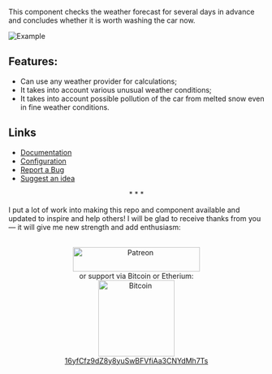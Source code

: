 This component checks the weather forecast for several days in advance and concludes whether it is worth washing the car now.

![Example](https://github.com/Limych/ha-car_winter_tires/raw/master/example.jpg)

## Features:

- Can use any weather provider for calculations;
- It takes into account various unusual weather conditions;
- It takes into account possible pollution of the car from melted snow even in fine weather conditions.

## Links

- [Documentation](https://github.com/Limych/ha-car_winter_tires)
- [Configuration](https://github.com/Limych/ha-car_winter_tires#configuration-variables)
- [Report a Bug](https://github.com/Limych/ha-car_winter_tires/issues/new?template=bug_report.md)
- [Suggest an idea](https://github.com/Limych/ha-car_winter_tires/issues/new?template=feature_request.md)

<p align="center">* * *</p>
I put a lot of work into making this repo and component available and updated to inspire and help others! I will be glad to receive thanks from you — it will give me new strength and add enthusiasm:
<p align="center"><br>
<a href="https://www.patreon.com/join/limych?" target="_blank"><img src="http://khrolenok.ru/support_patreon.png" alt="Patreon" width="250" height="48"></a>
<br>or&nbsp;support via Bitcoin or Etherium:<br>
<a href="https://sochain.com/a/mjz640g" target="_blank"><img src="http://khrolenok.ru/support_bitcoin.png" alt="Bitcoin" width="150"><br>
16yfCfz9dZ8y8yuSwBFVfiAa3CNYdMh7Ts</a>
</p>
